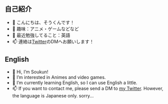 ## 自己紹介
- 👋 こんにちは、そうくんです！
- 👀 趣味：アニメ・ゲームなどなど
- 🌱 最近勉強してること：英語
- 📫 連絡は[Twitter][my-twitter-link]のDMへお願いします！

## English
- 👋 Hi, I’m Soukun!
- 👀 I’m interested in Animes and video games.
- 🌱 I’m currently learning English, so I can use English a little.
- 📫 If you want to contact me, please send a DM to [my Twitter][my-twitter-link]. However, the language is Japanese only. sorry...

[my-twitter-link]:https://twitter.com/soukun_work
<!---
MizunoSoushi/MizunoSoushi is a ✨ special ✨ repository because its `README.md` (this file) appears on your GitHub profile.
You can click the Preview link to take a look at your changes.
--->
